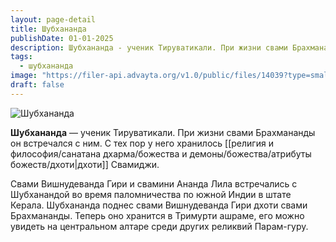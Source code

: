 ```yaml
---
layout: page-detail
title: Шубхананда
publishDate: 01-01-2025
description: Шубхананда - ученик Тируватикали. При жизни свами Брахмананды он встречал­ся с ним. С тех пор у него хранилось дхоти Свамиджи.
tags:
  - шубхананда
image: "https://filer-api.advayta.org/v1.0/public/files/14039?type=small"
draft: false
---
```


![Шубхананда](https://filer-api.advayta.org/v1.0/public/files/14039?type=medium "Шубхананда") 

 **Шубхананда** — ученик Тируватикали. При жизни свами Брахмананды он встречал­ся с ним. С тех пор у него хранилось [[религия и философия/санатана дхарма/божества и демоны/божества/атрибуты божеств/дхоти|дхоти]] Свамиджи.

 Свами Вишнудеванда Гири и свамини Ананда Лила встречались с Шубханандой во время паломни­чества по южной Индии в штате Керала. Шубханан­да поднес свами Вишнудеванда Гири дхоти свами Брахмананды. Теперь оно хранится в Тримурти ашраме, его можно увидеть на центральном алтаре среди других реликвий Парам-гуру.
  
  
